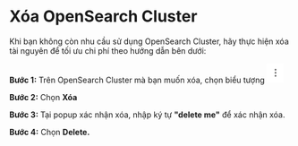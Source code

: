 # Xóa OpenSearch Cluster

Khi bạn không còn nhu cầu sử dụng OpenSearch Cluster, hãy thực hiện xóa tài nguyên để tối ưu chi phí theo hướng dẫn bên dưới:

**Bước 1:** Trên OpenSearch Cluster mà bạn muốn xóa, chọn biểu tượng <img src="../../../.gitbook/assets/image (3) (1).png" alt="" data-size="line">

**Bước 2:** Chọn **Xóa**

**Bước 3:** Tại popup xác nhận xóa, nhập ký tự **"delete me"** để xác nhận xóa.

**Bước 4:** Chọn **Delete.**
